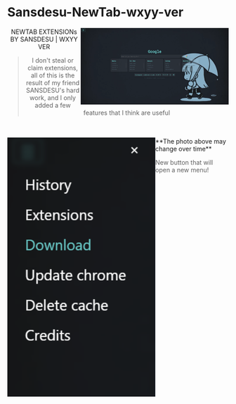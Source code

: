 # Sansdesu-NewTab-wxyy-ver

<img src="./png/preview.png" width="337" align=right />
<div align=center>

NEWTAB EXTENSIONs BY SANSDESU | WXYY VER

> I don't steal or claim extensions, all of this is the result of my friend SANSDESU's hard work, and I only added a few features that I think are useful
</div>
</br></br>
<img src="./png/mymod.png" width="337" align=left />
**The photo above may change over time**

> New button that will open a new menu!
